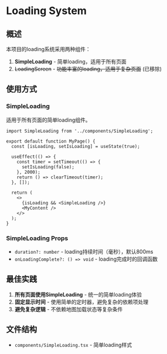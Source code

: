 # Loading System

## 概述

本项目的loading系统采用两种组件：

1. **SimpleLoading** - 简单loading，适用于所有页面
2. ~~LoadingScreen~~ - ~~功能丰富的loading，适用于复杂页面~~ (已移除)

## 使用方式

### SimpleLoading

适用于所有页面的简单loading组件。

```tsx
import SimpleLoading from '../components/SimpleLoading';

export default function MyPage() {
  const [isLoading, setIsLoading] = useState(true);

  useEffect(() => {
    const timer = setTimeout(() => {
      setIsLoading(false);
    }, 2000);
    return () => clearTimeout(timer);
  }, []);

  return (
    <>
      {isLoading && <SimpleLoading />}
      <MyContent />
    </>
  );
}
```

### SimpleLoading Props

- `duration?: number` - loading持续时间（毫秒），默认800ms
- `onLoadingComplete?: () => void` - loading完成时的回调函数

## 最佳实践

1. **所有页面使用SimpleLoading** - 统一的简单loading体验
2. **固定显示时间** - 使用简单的定时器，避免复杂的依赖项处理
3. **避免复杂逻辑** - 不依赖地图加载状态等复杂条件

## 文件结构

- `components/SimpleLoading.tsx` - 简单loading样式 